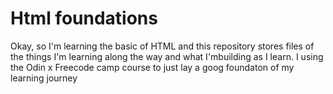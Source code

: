 # Html foundations
Okay, so I'm learning the basic of HTML and this repository stores files of the things I'm learning along the way and what I'mbuilding as I learn.
I using the Odin x Freecode camp course to just lay a goog foundaton of my learning journey
